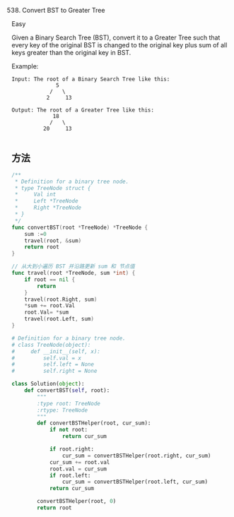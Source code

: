 538. Convert BST to Greater Tree


Easy


Given a Binary Search Tree (BST), convert it to a Greater Tree such that every key of the original BST is changed to the original key plus sum of all keys greater than the original key in BST.

Example:

```
Input: The root of a Binary Search Tree like this:
              5
            /   \
           2     13

Output: The root of a Greater Tree like this:
             18
            /   \
          20     13
    
```


## 方法

```go
/**
 * Definition for a binary tree node.
 * type TreeNode struct {
 *     Val int
 *     Left *TreeNode
 *     Right *TreeNode
 * }
 */
func convertBST(root *TreeNode) *TreeNode {
    sum :=0
	travel(root, &sum)
	return root
}

// 从大到小遍历 BST 并沿路更新 sum 和 节点值
func travel(root *TreeNode, sum *int) {
	if root == nil {
		return
	}
	travel(root.Right, sum)
	*sum += root.Val
	root.Val= *sum
	travel(root.Left, sum)
}

```



```python
# Definition for a binary tree node.
# class TreeNode(object):
#     def __init__(self, x):
#         self.val = x
#         self.left = None
#         self.right = None

class Solution(object):
    def convertBST(self, root):
        """
        :type root: TreeNode
        :rtype: TreeNode
        """
        def convertBSTHelper(root, cur_sum):
            if not root:
                return cur_sum

            if root.right:
                cur_sum = convertBSTHelper(root.right, cur_sum)
            cur_sum += root.val
            root.val = cur_sum
            if root.left:
                cur_sum = convertBSTHelper(root.left, cur_sum)
            return cur_sum

        convertBSTHelper(root, 0)
        return root
```